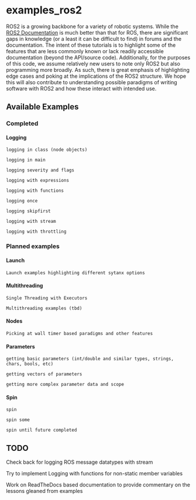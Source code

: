 # examples_ros2
ROS2 is a growing backbone for a variety of robotic systems. While the [ROS2 Documentation](https://docs.ros.org/en/galactic/Tutorials.html) is much better than that for ROS, there are significant gaps in knowledge (or a least it can be difficult to find) in forums and the documentation. The intent of these tutorials is to highlight some of the features that are less commonly known or lack readily accessible documentation (beyond the API/source code). Additionally, for the purposes of this code, we assume relatively new users to note only ROS2 but also programming more broadly. As such, there is great emphasis of highlighting edge cases and poking at the implications of the ROS2 structure. We hope this will also contribute to understanding possible paradigms of writing software with ROS2 and how these interact with intended use.

## Available Examples


### Completed

#### Logging

```
logging in class (node objects)

logging in main

logging severity and flags

logging with expressions

logging with functions

logging once

logging skipfirst

logging with stream

logging with throttling
```

### Planned examples

#### Launch

```
Launch examples highlighting different sytanx options
```

#### Multithreading

```
Single Threading with Executors

Multithreading examples (tbd)
```

#### Nodes

```
Picking at wall timer based paradigms and other features
```

#### Parameters

```
getting basic parameters (int/double and similar types, strings, chars, bools, etc)

getting vectors of parameters

getting more complex parameter data and scope
```

#### Spin

```
spin

spin some

spin until future completed
```

## TODO

Check back for logging ROS message datatypes with stream

Try to implement Logging with functions for non-static member variables

Work on ReadTheDocs based documentation to provide commentary on the lessons gleaned from examples

